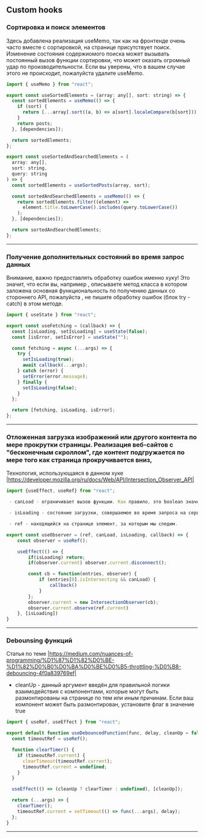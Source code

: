 ## Custom hooks

### Сортировка и поиск элементов

Здесь добавлена реализация useMemo, так как на фронтенде очень часто вместе с сортировкой, на странице присутствует поиск. Изменение состояния содержиомого поиска может вызывать постоянный вызов функции сортировки, что может оказать огромный удар по производительности. Если вы уверены, что в вашем случае этого не происходит, пожалуйста удалите useMemo.

```javascript
import { useMemo } from "react";

export const useSortedElements = (array: any[], sort: string) => {
  const sortedElements = useMemo(() => {
    if (sort) {
      return [...array].sort((a, b) => a[sort].localeCompare(b[sort]));
    }
    return posts;
  }, [dependencies]);

  return sortedElements;
};

export const useSortedAndSearchedElements = (
  array: any[],
  sort: string,
  query: string
) => {
  const sortedElements = useSortedPosts(array, sort);

  const sortedAndSearchedElements = useMemo(() => {
    return sortedElements.filter((element) =>
      element.title.toLowerCase().includes(query.toLowerCase())
    );
  }, [dependencies]);

  return sortedAndSearchedElements;
};
```

---

### Получение дополнительных состояний во время запрос данных

Внимание, важно предоставлять обработку ошибок именно хуку! Это значит, что если вы, например , описываете метод класса в котором заложена основная функциональность по получению данных со стороннего API, пожалуйста , не пишите обработку ошибок (блок try - catch) в этом методе.

```javascript
import { useState } from "react";

export const useFetching = (callback) => {
  const [isLoading, setIsLoading] = useState(false);
  const [isError, setIsError] = useState("");

  const fetching = async (...args) => {
    try {
      setIsLoading(true);
      await callback(...args);
    } catch (error) {
      setError(error.message);
    } finally {
      setIsLoading(false);
    }
  };

  return [fetching, isLoading, isError];
};
```

---

### Отложенная загрузка изображений или другого контента по мере прокрутки страницы. Реализация веб-сайтов с "бесконечным скроллом", где контент подгружается по мере того как страница прокручивается вниз,

Технология, использующаяся в данном хуке |https://developer.mozilla.org/ru/docs/Web/API/Intersection_Observer_API|

```javascript
import {useEffect, useRef} from "react";

 - canLoad - ограничивает вызов функции. Как правило, это boolean значение, которая сравнивает между собой, например, номер текущей страницы и последней.

 - isLoading - состояние загрузки, совершаемое во время запроса на сервер.

 - ref - находящийся на странице элемент, за которым мы следим.

export const useObserver = (ref, canLoad, isLoading, callback) => {
    const observer = useRef();

    useEffect(() => {
        if(isLoading) return;
        if(observer.current) observer.current.disconnect();

        const cb = function(entries, observer) {
            if (entries[0].isIntersecting && canLoad) {
                callback()
            }
        };
        observer.current = new IntersectionObserver(cb);
        observer.current.observe(ref.current)
    }, [isLoading])
}
```

---

### Debounsing функций

Статья по теме |https://medium.com/nuances-of-programming/%D1%87%D1%82%D0%BE-%D1%82%D0%B0%D0%BA%D0%BE%D0%B5-throttling-%D0%B8-debouncing-4f0a839769ef|

- cleanUp - данный аргумент введён для правильной логики взаимодействия с компонентами, которые могут быть размонтированы на странице по тем или иным причинам. Если ваш компонент может быть размонтирован, установите флаг в значение true

```javascript
import { useRef, useEffect } from "react";

export default function useDebouncedFunction(func, delay, cleanUp = false) {
  const timeoutRef = useRef();

  function clearTimer() {
    if (timeoutRef.current) {
      clearTimeout(timeoutRef.current);
      timeoutRef.current = undefined;
    }
  }

  useEffect(() => (cleanUp ? clearTimer : undefined), [cleanUp]);

  return (...args) => {
    clearTimer();
    timeoutRef.current = setTimeout(() => func(...args), delay);
  };
}
```

---
